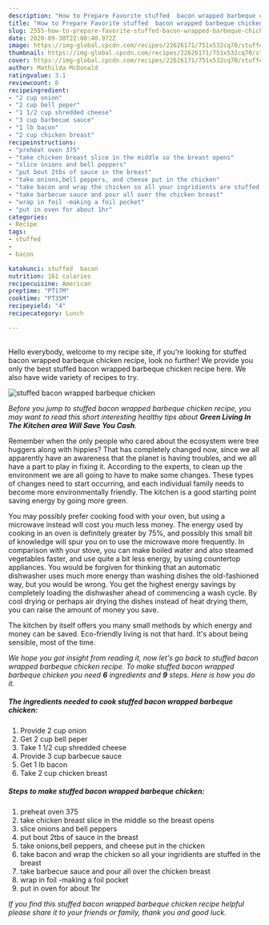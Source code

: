 ```yaml
---
description: "How to Prepare Favorite stuffed  bacon wrapped barbeque chicken"
title: "How to Prepare Favorite stuffed  bacon wrapped barbeque chicken"
slug: 2555-how-to-prepare-favorite-stuffed-bacon-wrapped-barbeque-chicken
date: 2020-09-30T22:08:40.972Z
image: https://img-global.cpcdn.com/recipes/22626171/751x532cq70/stuffed-bacon-wrapped-barbeque-chicken-recipe-main-photo.jpg
thumbnail: https://img-global.cpcdn.com/recipes/22626171/751x532cq70/stuffed-bacon-wrapped-barbeque-chicken-recipe-main-photo.jpg
cover: https://img-global.cpcdn.com/recipes/22626171/751x532cq70/stuffed-bacon-wrapped-barbeque-chicken-recipe-main-photo.jpg
author: Mathilda McDonald
ratingvalue: 3.1
reviewcount: 8
recipeingredient:
- "2 cup onion"
- "2 cup bell peper"
- "1 1/2 cup shredded cheese"
- "3 cup barbecue sauce"
- "1 lb bacon"
- "2 cup chicken breast"
recipeinstructions:
- "preheat oven 375"
- "take chicken breast slice in the middle so the breast opens"
- "slice onions and bell peppers"
- "put bout 2tbs of sauce in the breast"
- "take onions,bell peppers, and cheese put in the chicken"
- "take bacon and wrap the chicken so all your ingridients are stuffed in the breast"
- "take barbecue sauce and pour all over the chicken breast"
- "wrap in foil -making a foil pocket"
- "put in oven for about 1hr"
categories:
- Recipe
tags:
- stuffed
- 
- bacon

katakunci: stuffed  bacon 
nutrition: 161 calories
recipecuisine: American
preptime: "PT17M"
cooktime: "PT35M"
recipeyield: "4"
recipecategory: Lunch

---
```

<br>
Hello everybody, welcome to my recipe site, if you're looking for stuffed  bacon wrapped barbeque chicken recipe, look no further! We provide you only the best stuffed  bacon wrapped barbeque chicken recipe here. We also have wide variety of recipes to try.
<br>


![stuffed  bacon wrapped barbeque chicken](https://img-global.cpcdn.com/recipes/22626171/751x532cq70/stuffed-bacon-wrapped-barbeque-chicken-recipe-main-photo.jpg)

<i>Before you jump to stuffed  bacon wrapped barbeque chicken recipe, you may want to read this short interesting healthy tips about 
<strong>Green Living In The Kitchen area Will Save You Cash</strong>.</i>
</br>

Remember when the only people who cared about the ecosystem were tree huggers along with hippies? That has completely changed now, since we all apparently have an awareness that the planet is having troubles, and we all have a part to play in fixing it. According to the experts, to clean up the environment we are all going to have to make some changes. These types of changes need to start occurring, and each individual family needs to become more environmentally friendly. The kitchen is a good starting point saving energy by going more green.

You may possibly prefer cooking food with your oven, but using a microwave instead will cost you much less money. The energy used by cooking in an oven is definitely greater by 75%, and possibly this small bit of knowledge will spur you on to use the microwave more frequently. In comparison with your stove, you can make boiled water and also steamed vegetables faster, and use quite a bit less energy, by using countertop appliances. You would be forgiven for thinking that an automatic dishwasher uses much more energy than washing dishes the old-fashioned way, but you would be wrong. You get the highest energy savings by completely loading the dishwasher ahead of commencing a wash cycle. By cool drying or perhaps air drying the dishes instead of heat drying them, you can raise the amount of money you save.

The kitchen by itself offers you many small methods by which energy and money can be saved. Eco-friendly living is not that hard. It's about being sensible, most of the time.


<i>We hope you got insight from reading it, now let's go back to stuffed  bacon wrapped barbeque chicken recipe. To make stuffed  bacon wrapped barbeque chicken you need <strong>6</strong> ingredients and <strong>9</strong> steps. Here is how you do it.
</i>

##### The ingredients needed to cook stuffed  bacon wrapped barbeque chicken:

1. Provide 2 cup onion
1. Get 2 cup bell peper
1. Take 1 1/2 cup shredded cheese
1. Provide 3 cup barbecue sauce
1. Get 1 lb bacon
1. Take 2 cup chicken breast


##### Steps to make stuffed  bacon wrapped barbeque chicken:

1. preheat oven 375
1. take chicken breast slice in the middle so the breast opens
1. slice onions and bell peppers
1. put bout 2tbs of sauce in the breast
1. take onions,bell peppers, and cheese put in the chicken
1. take bacon and wrap the chicken so all your ingridients are stuffed in the breast
1. take barbecue sauce and pour all over the chicken breast
1. wrap in foil -making a foil pocket
1. put in oven for about 1hr


<i>If you find this stuffed  bacon wrapped barbeque chicken recipe helpful please share it to your friends or family, thank you and good luck.</i>
